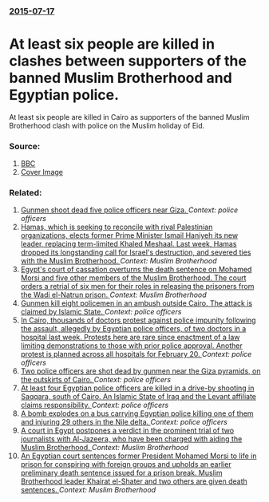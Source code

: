 ### [2015-07-17](/news/2015/07/17/index.md)

# At least six people are killed in clashes between supporters of the banned Muslim Brotherhood and Egyptian police. 

At least six people are killed in Cairo as supporters of the banned Muslim Brotherhood clash with police on the Muslim holiday of Eid.


### Source:

1. [BBC](http://www.bbc.com/news/world-middle-east-33567024)
1. [Cover Image](http://ichef-1.bbci.co.uk/news/1024/cpsprodpb/174BF/production/_84332459_84332458.jpg)

### Related:

1. [Gunmen shoot dead five police officers near Giza. ](/news/2017/07/14/gunmen-shoot-dead-five-police-officers-near-giza.md) _Context: police officers_
2. [Hamas, which is seeking to reconcile with rival Palestinian organizations, elects former Prime Minister Ismail Haniyeh its new leader, replacing term-limited Khaled Meshaal. Last week, Hamas dropped its longstanding call for Israel's destruction, and severed ties with the Muslim Brotherhood. ](/news/2017/05/6/hamas-which-is-seeking-to-reconcile-with-rival-palestinian-organizations-elects-former-prime-minister-ismail-haniyeh-its-new-leader-repla.md) _Context: Muslim Brotherhood_
3. [Egypt's court of cassation overturns the death sentence on Mohamed Morsi and five other members of the Muslim Brotherhood. The court orders a retrial of six men for their roles in releasing the prisoners from the Wadi el-Natrun prison. ](/news/2016/11/15/egypt-s-court-of-cassation-overturns-the-death-sentence-on-mohamed-morsi-and-five-other-members-of-the-muslim-brotherhood-the-court-orders.md) _Context: Muslim Brotherhood_
4. [ Gunmen kill eight policemen in an ambush outside Cairo. The attack is claimed by Islamic State. ](/news/2016/05/8/gunmen-kill-eight-policemen-in-an-ambush-outside-cairo-the-attack-is-claimed-by-islamic-state.md) _Context: police officers_
5. [In Cairo, thousands of doctors protest against police impunity following the assault, allegedly by Egyptian police officers, of two doctors in a hospital last week. Protests here are rare since enactment of a law limiting demonstrations to those with prior police approval. Another protest is planned across all hospitals for February 20. ](/news/2016/02/12/in-cairo-thousands-of-doctors-protest-against-police-impunity-following-the-assault-allegedly-by-egyptian-police-officers-of-two-doctors.md) _Context: police officers_
6. [Two police officers are shot dead by gunmen near the Giza pyramids, on the outskirts of Cairo. ](/news/2016/01/9/two-police-officers-are-shot-dead-by-gunmen-near-the-giza-pyramids-on-the-outskirts-of-cairo.md) _Context: police officers_
7. [At least four Egyptian police officers are killed in a drive-by shooting in Saqqara, south of Cairo. An Islamic State of Iraq and the Levant affiliate claims responsibility. ](/news/2015/11/28/at-least-four-egyptian-police-officers-are-killed-in-a-drive-by-shooting-in-saqqara-south-of-cairo-an-islamic-state-of-iraq-and-the-levant.md) _Context: police officers_
8. [A bomb explodes on a bus carrying Egyptian police killing one of them and injuring 29 others in the Nile delta. ](/news/2015/08/24/a-bomb-explodes-on-a-bus-carrying-egyptian-police-killing-one-of-them-and-injuring-29-others-in-the-nile-delta.md) _Context: police officers_
9. [A court in Egypt postpones a verdict in the prominent trial of two journalists with Al-Jazeera, who have been charged with aiding the Muslim Brotherhood. ](/news/2015/08/2/a-court-in-egypt-postpones-a-verdict-in-the-prominent-trial-of-two-journalists-with-al-jazeera-who-have-been-charged-with-aiding-the-muslim.md) _Context: Muslim Brotherhood_
10. [An Egyptian court sentences former President Mohamed Morsi to life in prison for conspiring with foreign groups and upholds an earlier preliminary death sentence issued for a prison break. Muslim Brotherhood leader Khairat el-Shater and two others are given death sentences. ](/news/2015/06/16/an-egyptian-court-sentences-former-president-mohamed-morsi-to-life-in-prison-for-conspiring-with-foreign-groups-and-upholds-an-earlier-preli.md) _Context: Muslim Brotherhood_
